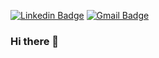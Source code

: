 
[![Linkedin Badge](https://img.shields.io/badge/-Joanna-1ca0f1?style=flat-square&labelColor=1ca0f1&logo=linkedin&logoColor=white&link=https://www.linkedin.com/in/joanna-qa/)](https://www.linkedin.com/in/joanna-qa/)
[![Gmail Badge](https://img.shields.io/badge/-joannasqae@gmail.com-c14438?style=flat-square&logo=Gmail&logoColor=white&link=mailto:joannasqae@gmail.com)](mailto:joannasqae@gmail.com)

### Hi there 👋

<!--
**joeeen/joeeen** is a ✨ _special_ ✨ repository because its `README.md` (this file) appears on your GitHub profile.

Here are some ideas to get you started:

- 🔭 I’m currently working on ...
- 🌱 I’m currently learning ...
- 👯 I’m looking to collaborate on ...
- 🤔 I’m looking for help with ...
- 💬 Ask me about ...
- 📫 How to reach me: ...
- 😄 Pronouns: ...
- ⚡ Fun fact: ...
-->

